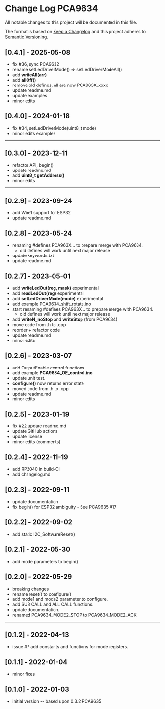 # Change Log PCA9634

All notable changes to this project will be documented in this file.

The format is based on [Keep a Changelog](http://keepachangelog.com/)
and this project adheres to [Semantic Versioning](http://semver.org/).


## [0.4.1] - 2025-05-08
- fix #36, sync PCA9632
- rename setLedDriverMode() => setLedDriverModeAll()
- add **writeAll(arr)**
- add **allOff()**
- remove old defines, all are now PCA963X_xxxx
- update readme.md
- update examples
- minor edits

## [0.4.0] - 2024-01-18
- fix #34, setLedDriverMode(uint8_t mode)
- minor edits examples

----

## [0.3.0] - 2023-12-11
- refactor API, begin()
- update readme.md
- add **uint8_t getAddress()**
- minor edits

----

## [0.2.9] - 2023-09-24
- add Wire1 support for ESP32
- update readme.md

## [0.2.8] - 2023-05-24
- renaming #defines PCA963X... to prepare merge with PCA9634.
  - old defines will work until next major release
- update keywords.txt
- update readme.md

## [0.2.7] - 2023-05-01
- add **writeLedOut(reg, mask)** experimental
- add **readLedOut(reg)** experimental
- add **setLedDriverMode(mode)** experimental
- add example PCA9634_shift_rotate.ino
- start renaming #defines PCA963X... to prepare merge with PCA9634.
  - old defines will work until next major release
- add **writeN_noStop** and **writeStop** (from PCA9634)
- move code from .h to .cpp
- reorder + refactor code
- update readme.md
- minor edits

## [0.2.6] - 2023-03-07
- add OutputEnable control functions.
- add example **PCA9634_OE_control.ino**
- update unit test.
- **configure()** now returns error state
- moved code from .h to .cpp
- update readme.md
- minor edits

## [0.2.5] - 2023-01-19
- fix #22 update readme.md
- update GitHub actions
- update license
- minor edits (comments)

## [0.2.4] - 2022-11-19
- add RP2040 in build-CI
- add changelog.md

## [0.2.3] - 2022-09-11
- update documentation
- fix begin() for ESP32 ambiguity - See PCA9635 #17

## [0.2.2] - 2022-09-02
- add static I2C_SoftwareReset()

## [0.2.1] - 2022-05-30
- add mode parameters to begin()

## [0.2.0] - 2022-05-29
- breaking changes
- rename reset() to configure()
- add mode1 and mode2 parameter to configure.
- add SUB CALL and ALL CALL functions.
- update documentation.
- renamed PCA9634_MODE2_STOP to PCA9634_MODE2_ACK

----

## [0.1.2] - 2022-04-13
- issue #7 add constants and functions for mode registers.

## [0.1.1] - 2022-01-04
- minor fixes

## [0.1.0] - 2022-01-03
- initial version -- based upon 0.3.2 PCA9635

